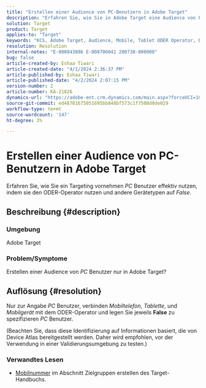 ```yaml
---
title: "Erstellen einer Audience von PC-Benutzern in Adobe Target"
description: "Erfahren Sie, wie Sie in Adobe Target eine Audience von PC-Benutzern erstellen."
solution: Target
product: Target
applies-to: "Target"
keywords: "KCS, Adobe Target, Audience, Mobile, Tablet ODER Operator, Device Atlas, Environment, How-To"
resolution: Resolution
internal-notes: "E-000843086 E-000706041 200730-000008"
bug: false
article-created-by: Eshaa Tiwari
article-created-date: "4/1/2024 2:36:37 PM"
article-published-by: Eshaa Tiwari
article-published-date: "4/2/2024 2:07:15 PM"
version-number: 2
article-number: KA-21826
dynamics-url: "https://adobe-ent.crm.dynamics.com/main.aspx?forceUCI=1&pagetype=entityrecord&etn=knowledgearticle&id=fc1d1a3b-35f0-ee11-904c-6045bd006268"
source-git-commit: ed48781675051695bb848bf573c1f7508d0de029
workflow-type: tm+mt
source-wordcount: '147'
ht-degree: 3%

---
```


# Erstellen einer Audience von PC-Benutzern in Adobe Target


Erfahren Sie, wie Sie ein Targeting vornehmen *PC* Benutzer effektiv nutzen, indem sie den ODER-Operator nutzen und andere Gerätetypen auf *False*.

## Beschreibung {#description}


### Umgebung

Adobe Target

### Problem/Symptome

Erstellen einer Audience von *PC* Benutzer nur in Adobe Target?


## Auflösung {#resolution}


Nur zur Angabe *PC* Benutzer, verbinden *Mobiltelefon*, *Tablette*, und *Mobilgerät* mit dem ODER-Operator und legen Sie jeweils <b>False</b> zu spezifizieren *PC* Benutzer.

(Beachten Sie, dass diese Identifizierung auf Informationen basiert, die von Device Atlas bereitgestellt werden. Daher wird empfohlen, vor der Verwendung in einer Validierungsumgebung zu testen.)



### <b>Verwandtes Lesen</b>

- [Mobilnummer](https://experienceleague.adobe.com/en/docs/target/using/audiences/create-audiences/categories-audiences/mobile#) im Abschnitt Zielgruppen erstellen des Target-Handbuchs.





